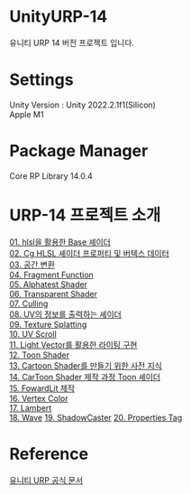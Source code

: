 # UnityURP-14
유니티 URP 14 버전 프로젝트 입니다.

# Settings      
Unity Version : Unity 2022.2.1f1(Silicon)        
Apple M1      

# Package Manager
Core RP Library 14.0.4

# URP-14 프로젝트 소개
[01. hlsl을 활용한 Base 셰이더](https://github.com/eungyukm/UnityURP-14/wiki/04.-Fragment-Function)       
[02. Cg HLSL 셰이더 프로퍼티 및 버텍스 데이터](https://github.com/eungyukm/UnityURP-14/wiki/02.-Cg-HLSL-%EC%85%B0%EC%9D%B4%EB%8D%94-%ED%94%84%EB%A1%9C%ED%8D%BC%ED%8B%B0-%EB%B0%8F-%EB%B2%84%ED%85%8D%EC%8A%A4-%EB%8D%B0%EC%9D%B4%ED%84%B0)          
[03. 공간 변환](https://github.com/eungyukm/UnityURP-14/wiki/03.-%EA%B3%B5%EA%B0%84-%EB%B3%80%ED%99%98)         
[04. Fragment Function](https://github.com/eungyukm/UnityURP-14/wiki/04.-Fragment-Function)           
[05. Alphatest Shader](https://github.com/eungyukm/UnityURP-14/wiki/05.-Alphatest-Shader)             
[06. Transparent Shader](https://github.com/eungyukm/UnityURP-14/wiki/06.-Transparent-Shader)           
[07. Culling](https://github.com/eungyukm/UnityURP-14/wiki/07.-Culling)        
[08. UV의 정보를 출력하는 셰이더](https://github.com/eungyukm/UnityURP-14/wiki/08.-UV%EC%9D%98-%EC%A0%95%EB%B3%B4%EB%A5%BC-%EC%B6%9C%EB%A0%A5%ED%95%98%EB%8A%94-%EC%85%B0%EC%9D%B4%EB%8D%94)          
[09. Texture Splatting](https://github.com/eungyukm/UnityURP-14/wiki/09.-Texture-Splatting)      
[10. UV Scroll](https://github.com/eungyukm/UnityURP-14/wiki/10.-UV-Scroll)       
[11. Light Vector를 활용한 라이팅 구현](https://github.com/eungyukm/UnityURP-14/wiki/11.-Light-Vector%EB%A5%BC-%ED%99%9C%EC%9A%A9%ED%95%9C-%EB%9D%BC%EC%9D%B4%ED%8C%85-%EA%B5%AC%ED%98%84)       
[12. Toon Shader](https://github.com/eungyukm/UnityURP-14/wiki/12.-Toon-Shader)       
[13. Cartoon Shader를 만들기 위한 사전 지식](https://github.com/eungyukm/UnityURP-14/wiki/13.-Cartoon-Shader%EB%A5%BC-%EB%A7%8C%EB%93%A4%EA%B8%B0-%EC%9C%84%ED%95%9C-%EC%82%AC%EC%A0%84-%EC%A7%80%EC%8B%9D)        
[14. CarToon Shader 제작 과정 Toon 셰이더](https://github.com/eungyukm/UnityURP-14/wiki/14.--CarToon-Shader-%EC%A0%9C%EC%9E%91-%EA%B3%BC%EC%A0%95-Toon-%EC%85%B0%EC%9D%B4%EB%8D%94)     
[15. FowardLit 제작](https://github.com/eungyukm/UnityURP-14/wiki/15.-FowardLit-%EC%A0%9C%EC%9E%91)      
[16. Vertex Color](https://github.com/eungyukm/UnityURP-14/wiki/16.-Vertex-Color)         
[17. Lambert](https://github.com/eungyukm/UnityURP-14/wiki/17.-Lambert)       
[18. Wave](https://github.com/eungyukm/UnityURP-14/wiki/18.-Wave)
[19. ShadowCaster](https://github.com/eungyukm/UnityURP-14/wiki/19.-ShadowCaster)
[20. Properties Tag](https://github.com/eungyukm/UnityURP-14/wiki/20.-Properties-Tag)     

# Reference
[유니티 URP 공식 문서](https://docs.unity3d.com/Packages/com.unity.render-pipelines.universal@14.0/manual/whats-new/urp-whats-new.html)
